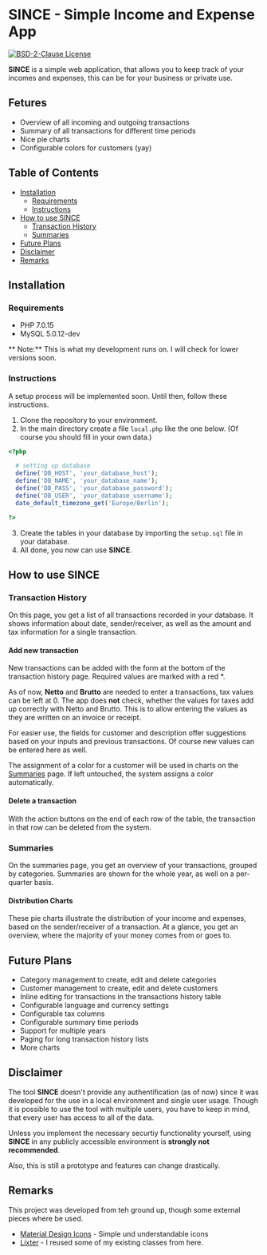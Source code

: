 # SINCE - Simple Income and Expense App

[![BSD-2-Clause License](https://img.shields.io/badge/License-BSD--2-blue.svg)](https://github.com/fbeuster/since/blob/master/LICENSE.md)

**SINCE** is a simple web application, that allows you to keep track of your incomes and expenses, this can be for your business or private use.

## Fetures

* Overview of all incoming and outgoing transactions
* Summary of all transactions for different time periods
* Nice pie charts
* Configurable colors for customers (yay)

## Table of Contents

* [Installation](#installation)
    * [Requirements](#requirements)
    * [Instructions](#instructions)
* [How to use SINCE](#how-to-use-since)
    * [Transaction History](#transaction-history)
    * [Summaries](#summaries)
* [Future Plans](#future-plans)
* [Disclaimer](#disclaimer)
* [Remarks](#remarks)

## Installation

### Requirements

* PHP 7.0.15
* MySQL 5.0.12-dev

** Note:** This is what my development runs on. I will check for lower versions soon.

### Instructions

A setup process will be implemented soon. Until then, follow these instructions.

1. Clone the repository to your environment.
2. In the main directory create a file `local.php` like the one below. (Of course you should fill in your own data.)

```php
<?php

  # setting up database
  define('DB_HOST', 'your_database_host');
  define('DB_NAME', 'your_database_name');
  define('DB_PASS', 'your_database_password');
  define('DB_USER', 'your_database_username');
  date_default_timezone_get('Europe/Berlin');

?>
```
3. Create the tables in your database by importing the `setup.sql` file in your database.
4. All done, you now can use **SINCE**.

## How to use SINCE

### Transaction History

On this page, you get a list of all transactions recorded in your database. It shows information about date, sender/receiver, as well as the amount and tax information for a single transaction.

#### Add new transaction

New transactions can be added with the form at the bottom of the transaction history page. Required values are marked with a red \*.

As of now, **Netto** and **Brutto** are needed to enter a transactions, tax values can be left at 0. The app does **not** check, whether the values for taxes add up correctly with Netto and Brutto. This is to allow entering the values as they are written on an invoice or receipt.

For easier use, the fields for customer and description offer suggestions based on your inputs and previous transactions. Of course new values can be entered here as well.

The assignment of a color for a customer will be used in charts on the [Summaries](#summaries) page. If left untouched, the system assigns a color automatically.

#### Delete a transaction

With the action buttons on the end of each row of the table, the transaction in that row can be deleted from the system.

### Summaries

On the summaries page, you get an overview of your transactions, grouped by categories. Summaries are shown for the whole year, as well on a per-quarter basis.

#### Distribution Charts

These pie charts illustrate the distribution of your income and expenses, based on the sender/receiver of a transaction. At a glance, you get an overview, where the majority of your money comes from or goes to.

## Future Plans

* Category management to create, edit and delete categories
* Customer management to create, edit and delete customers
* Inline editing for transactions in the transactions history table
* Configurable language and currency settings
* Configurable tax columns
* Configurable summary time periods
* Support for multiple years
* Paging for long transaction history lists
* More charts

## Disclaimer

The tool **SINCE** doesn't provide any authentification (as of now) since it was developed for the use in a local environment and single user usage. Though it is possible to use the tool with multiple users, you have to keep in mind, that every user has access to all of the data.

Unless you implement the necessary securtiy functionality yourself, using **SINCE** in any publicly accessible environment is **strongly not recommended**.

Also, this is still a prototype and features can change drastically.

## Remarks

This project was developed from teh ground up, though some external pieces where be used.

* [Material Design Icons](https://github.com/google/material-design-icons/tree/master/iconfont) - Simple und understandable icons
* [Lixter](https://github.com/fbeuster/beuster-se) - I reused some of my existing classes from here.

